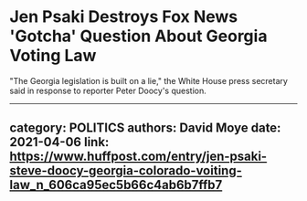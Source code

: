 # Jen Psaki Destroys Fox News 'Gotcha' Question About Georgia Voting Law

"The Georgia legislation is built on a lie," the White House press secretary said in response to reporter Peter Doocy's question.

---
category: POLITICS
authors: David Moye
date: 2021-04-06
link: https://www.huffpost.com/entry/jen-psaki-steve-doocy-georgia-colorado-voiting-law_n_606ca95ec5b66c4ab6b7ffb7
---

